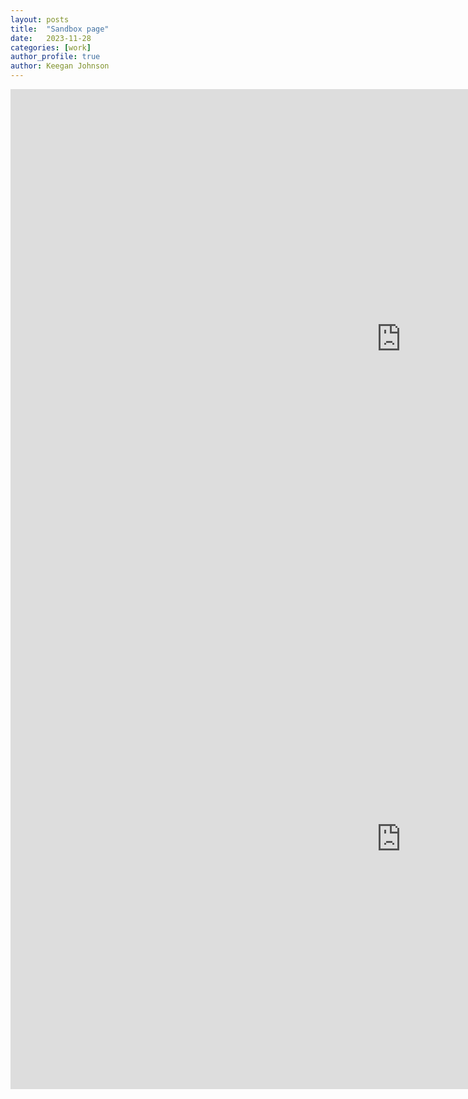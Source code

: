 ```yaml
---
layout: posts
title:  "Sandbox page"
date:   2023-11-28
categories: [work]
author_profile: true
author: Keegan Johnson
---
```


<iframe src="https://danielrivera1.shinyapps.io/Regression2/" style="border:none;width:1250px;height:800px;"></iframe>

<br>

<iframe src="https://shinyapps.dreamrs.fr/shinyWidgets/" style="border:none;width:1250px;height:800px;"></iframe>

